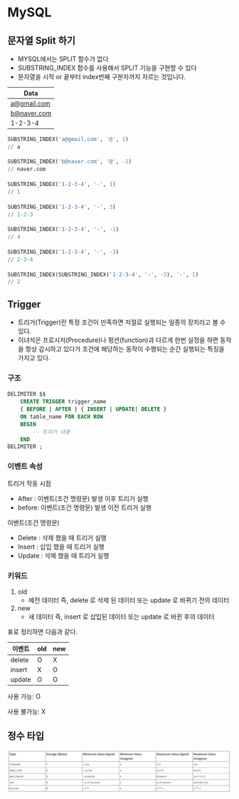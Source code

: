 # MySQL

## 문자열 Split 하기

- MYSQL에서는 SPLIT 함수가 없다
- SUBSTRING_INDEX 함수를 사용해서 SPLIT 기능을 구현할 수 있다
- 문자열을 시작 or 끝부터 index번째 구분자까지 자르는 것입니다.

| Data        |
|-------------|
| a@gmail.com |
| b@naver.com |
| 1-2-3-4     |

```sql
SUBSTRING_INDEX('a@gmail.com', '@', 1)
// a

SUBSTRING_INDEX('b@naver.com', '@', -1)
// naver.com 

SUBSTRING_INDEX('1-2-3-4', '-', 1)
// 1

SUBSTRING_INDEX('1-2-3-4', '-', 3)
// 1-2-3

SUBSTRING_INDEX('1-2-3-4', '-', -1)
// 4

SUBSTRING_INDEX('1-2-3-4', '-', -3)
// 2-3-4

SUBSTRING_INDEX(SUBSTRING_INDEX('1-2-3-4', '-', -3), '-', 1)
// 2
```

## Trigger

- 트리거(Trigger)란 특정 조건이 만족하면 저절로 실행되는 일종의 장치라고 볼 수 있다.
- 이녀석은 프로시저(Procedure)나 펑션(function)과 다르게 한번 설정을 하면 동작을 항상 감시하고 있다가
  조건에 해당하는 동작이 수행되는 순간 실행되는 특징을 가지고 있다.

### 구조

```sql
DELIMITER $$
	CREATE TRIGGER trigger_name
	{ BEFORE | AFTER } { INSERT | UPDATE| DELETE }
	ON table_name FOR EACH ROW
	BEGIN
		-- 트리거 내용
	END
DELIMITER ;
```

### 이벤트 속성

트리거 작동 시점

- After : 이벤트(조건 명령문) 발생 이후 트리거 실행
- before: 이벤트(조건 명령문) 발생 이전 트리거 실행

이벤트(조건 명령문)

- Delete : 삭제 했을 때 트리거 실행
- Insert : 삽입 했을 때 트리거 실행
- Update : 삭제 했을 때 트리거 실행

### 키워드

1. old
    - 예전 데이터 즉, delete 로 삭제 된 데이터 또는 update 로 바뀌기 전의 데이터
2. new
    - 새 데이터 즉, insert 로 삽입된 데이터 또는 update 로 바뀐 후의 데이터

표로 정리하면 다음과 같다.

| 이벤트    | old | new |
|--------|-----|-----|
| delete | O   | X   |
| insert | X   | O   |
| update | O   | O   |

사용 가능: O

사용 불가능: X



## 정수 타입
![mysql-integer-types.png](mysql-integer-types.png)






















